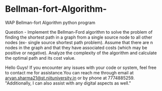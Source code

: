 # Bellman-fort-Algorithm-
WAP Bellman-fort Algorithm python program


Question -
Implement the Bellman-Ford algorithm to solve the problem of finding the shortest path in a graph from a single source node to all other nodes (ex- single source shortest path problem). Assume that there are n nodes in the graph and that they have associated costs (which may be positive or negative). 
Analyze the complexity of the algorithm and calculate the optimal path and its cost value.

Hello Guys! If you encounter any issues with your code or system, feel free to contact me for assistance.You can reach me through email at aryan.sharma21@st.niituniversity.in or by phone at 7774885259.
"Additionally, I can also assist with any digital aspects as well."
